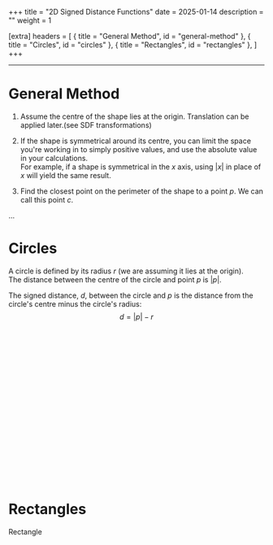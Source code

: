 +++
title = "2D Signed Distance Functions"
date = 2025-01-14
description = ""
weight = 1

[extra]
headers = [
  { title = "General Method", id = "general-method" },
  { title = "Circles", id = "circles" },
  { title = "Rectangles", id = "rectangles" },
]
+++

<script src="https://d3js.org/d3.v7.min.js"></script>

---

# General Method
1. Assume the centre of the shape lies at the origin. Translation can be applied later.(see SDF transformations)

2. If the shape is symmetrical around its centre, you can limit the space you're working in to simply positive values, and use the absolute value in your calculations. \
For example, if a shape is symmetrical in the $x$ axis, using $|x|$ in place of $x$ will yield the same result.

3. Find the closest point on the perimeter of the shape to a point $p$. We can call this point $c$.

...

# Circles
A circle is defined by its radius $r$ (we are assuming it lies at the origin). \
The distance between the centre of the circle and point $p$ is $|p|$.

The signed distance, $d$, between the circle and $p$ is the distance from the circle's centre minus the circle's radius:
$$
d=|p|-r
$$


<div class="center-flex">
  <svg id="circle-sdf-svg" width="300" height="300" style="border: 1px var(--text-color) solid"
  viewBox="-150 -150 300 300"></svg>
</div>


<div class="center-flex">
  <div style="text-align: center; line-height: 5px;">
    <p id="circle-distance"></p>
    <p id="circle-radius"></p>
    <p id="circle-signed-distance"></p>
  </div>
</div>

<script>
function clamp(x, min, max) {
  return Math.max(Math.min(max, x), min);
}

{
  let px = 100.0;
  let py = -100.0;

  let cx = 0.0;
  let cy = 0.0;

  let r = 80.0;

  let pSize = 7.0;

  function sdf(x,y) {
    x = x-cx;
    y = y-cy;
    return Math.sqrt(x*x + y*y) - r;
  }

  function midPoint() {
    let v = [px-cx, py-cy];
    let len = Math.sqrt(v[0]*v[0] + v[1]*v[1]);
    v[0] *= r/len;
    v[1] *= r/len;

    return [cx + v[0], cy + v[1]];
  }

  let [mx, my] = midPoint();


  const svg = d3.select('#circle-sdf-svg');
  const circle = svg.append('circle')
      .attr('cx', cx)
      .attr('cy', cy)
      .attr('r', r)
      .attr('stroke', 'var(--text-color)')
      .attr('stroke-width', 2)
      .attr('fill', 'transparent');

  const guideLine = svg.append('line')
    .attr('x1', cx)
    .attr('y1', cy)
    .attr('x2', mx)
    .attr('y2', my)
    .attr('stroke', 'gray')
    .attr('stroke-width', 2)
    .attr('stroke-dasharray', "5,5");

  const line = svg.append('line')
      .attr('x1', mx)
      .attr('y1', my)
      .attr('x2', px)
      .attr('y2', py)
      .attr('stroke', 'var(--text-color)')
      .attr('stroke-width', 2);

  const sdIndicator = svg.append('circle')
      .attr('cx', px)
      .attr('cy', py)
      .attr('r', sdf(px,py))
      .attr('fill', 'transparent')
      .attr('stroke', 'gray')
      .attr('stroke-width', 2)
      .attr('stroke-dasharray', "5,5");

  const point = svg.append('circle')
      .attr('cx', px)
      .attr('cy', py)
      .attr('r', pSize)
      .attr('fill', 'blue')



  const pText = svg.append('text')
    .attr('x', px+10.0)
    .attr('y', py+10.0)
    .attr('fill', 'var(--text-color)')
    .text("p")
    .style('user-select','none');

  let distanceElem = document.getElementById('circle-distance');
  let radiusElem = document.getElementById('circle-radius')
  let signedDistanceElem = document.getElementById('circle-signed-distance');

  radiusElem.textContent = `r = ${r.toFixed(2)} px`;

  function updateLine() {

    px = parseFloat(point.attr('cx'));
    py = parseFloat(point.attr('cy'));

    [mx, my] = midPoint();
    const distance = sdf(px,py);

    sdIndicator
      .attr('cx', px)
      .attr('cy', py)
      .attr('r',Math.abs(distance));


    line.attr('x1', mx)
        .attr('y1', my)
        .attr('x2', px)
        .attr('y2', py);

    guideLine.attr('x2',mx)
             .attr('y2',my);

    pText.attr('x', px+10)
          .attr('y', py+10);

    if (distance < 0)
    {
      point.attr('fill', 'red');
    } else {
      point.attr('fill', 'blue')
    }

    distanceElem.textContent = `|p| = ${(r + distance).toFixed(2)} px`;
    signedDistanceElem.textContent = `|p|-r = ${distance.toFixed(2)} px`;
  }

  point.call(d3.drag()
    .on('start', function(event) {
      event.sourceEvent.preventDefault();
    })
    .on('drag', function(event) {
    point.attr('cx', clamp(event.x, -150 + pSize, 150 - pSize))
        .attr('cy', clamp(event.y, -150 + pSize, 150 - pSize));
    updateLine();
  }));

  updateLine();
}
</script>

# Rectangles
Rectangle
